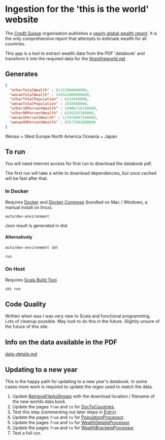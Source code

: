 # Ingestion for the 'this is the world' website

The [Credit Suisse](https://www.credit-suisse.com) organisation publishes a [yearly global wealth report](https://www.credit-suisse.com/au/en/about-us/research/research-institute/global-wealth-report.html). It is the only comprehensive report that attempts to estimate wealth for all countries.

This app is a tool to extract wealth data from the PDF 'databook' and transform it into the required data for the [thisistheworld.net](https://thisistheworld.net)

## Generates

```json
{
  "otherTotalWealth" : 61157000000000,
  "wenaoTotalWealth" : 194543000000000,
  "otherTotalPopulation" : 6324568000,
  "wenaoTotalPopulation" : 1016988000,
  "other10PercentWealth" : 54906716700000,
  "other90PercentWealth" : 6250283300000,
  "wenao1PercentWealth" : 111970007200000,
  "wenao99PercentWealth" : 82572992800000
}
```

Wenao = West Europe North America Oceania + Japan

## To run

You will need internet access for first run to download the databook pdf.

The first run will take a while to download dependencies, but once cached will be fast after that.

### In Docker

Requires [Docker](https://docs.docker.com/install) and [Docker Compose](https://docs.docker.com/compose/) (bundled on Mac / Windows, a manual install on linux).

```bash
auto/dev-environment
```

Json result is generated in dist

#### Alternatively

```bash
auto/dev-environment sbt

run
```

### On Host

Requires [Scala Build Tool](https://www.scala-sbt.org/).

```bash
sbt run
```

## Code Quality

Written when was I was very new to Scala and functional programming. Lots of cleanup possible. May look to do this in the future. Slightly unsure of the future of this site.

## Info on the data available in the PDF

[data-details.md](data-details.md)

## Updating to a new year

This is the happy path for updating to a new year's databook. In some cases more work is required to update the regex used to match the data.

1. Update [RetrieveFileAsStream](src/main/scala/RetrieveFileAsStream.scala) with the download location / filename of the new worlds data book.
2. Update the pages `from` and `to` for [DocToCountries](src/main/scala/DocToCountries.scala).
3. Test this step (commenting out later steps in [Entry](src/main/scala/Entry.scala)).
3. Update the pages `from` and `to` for [PopulationProcessor](src/main/scala/processors/country/PopulationProcessor.scala).
4. Update the pages `from` and `to` for [WealthDetailsProcessor](src/main/scala/processors/country/WealthDetailsProcessor.scala)
5. Update the pages `from` and `to` for [WealthBracketsProcessor](src/main/scala/processors/WealthBracketsProcessor.scala)
6. Test a full run.

